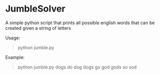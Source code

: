 JumbleSolver
============

A simple python script that prints all possible english words that can be created given a string of letters

Usage:
>python jumble.py <string to unjumble>

Example:
>python jumble.py dogs
do
dog
dogs
go
god
gods
so
sod

